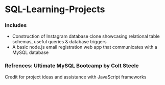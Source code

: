 # SQL-Learning-Projects
### Includes 
- Construction of Instagram database clone showcasing relational table schemas, useful queries & database triggers 
- A basic node.js email registration web app that communicates with a MySQL database

### Refrences: Ultimate MySQL Bootcamp by Colt Steele
Credit for project ideas and assistance with JavaScript frameworks
